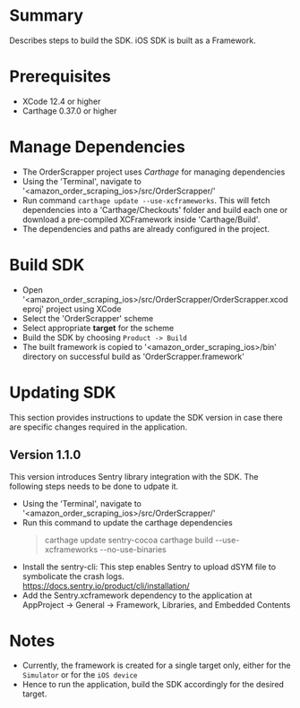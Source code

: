 # Summary

Describes steps to build the SDK.
iOS SDK is built as a Framework.

# Prerequisites

 - XCode 12.4 or higher 
 - Carthage 0.37.0 or higher 

# Manage Dependencies

- The OrderScrapper project uses *Carthage* for managing dependencies
- Using the 'Terminal', navigate to '<amazon_order_scraping_ios>/src/OrderScrapper/'
- Run command `carthage update --use-xcframeworks`. This will fetch dependencies into a 'Carthage/Checkouts' folder and build each one or download a pre-compiled XCFramework inside 'Carthage/Build'.
- The dependencies and paths are already configured in the project.

# Build SDK

- Open '<amazon_order_scraping_ios>/src/OrderScrapper/OrderScrapper.xcodeproj' project using XCode
- Select the 'OrderScrapper' scheme
- Select appropriate **target** for the scheme
- Build the SDK by choosing `Product -> Build`
- The built framework is copied to '<amazon_order_scraping_ios>/bin' directory on successful build as 'OrderScrapper.framework'

# Updating SDK

This section provides instructions to update the SDK version in case there are specific changes required in the application.

## Version 1.1.0

This version introduces Sentry library integration with the SDK. The following steps needs to be done to udpate it.

- Using the 'Terminal', navigate to '<amazon_order_scraping_ios>/src/OrderScrapper/'
- Run this command to update the carthage dependencies
  > carthage update sentry-cocoa
  > carthage build --use-xcframeworks --no-use-binaries  
- Install the sentry-cli: This step enables Sentry to upload dSYM file to symbolicate the crash logs.
     https://docs.sentry.io/product/cli/installation/
- Add the Sentry.xcframework dependency to the application at
  AppProject -> General -> Framework, Libraries, and Embedded Contents    

# Notes

- Currently, the framework is created for a single target only, either for the `Simulator` or for the `iOS device` 
- Hence to run the application, build the SDK accordingly for the desired target. 
